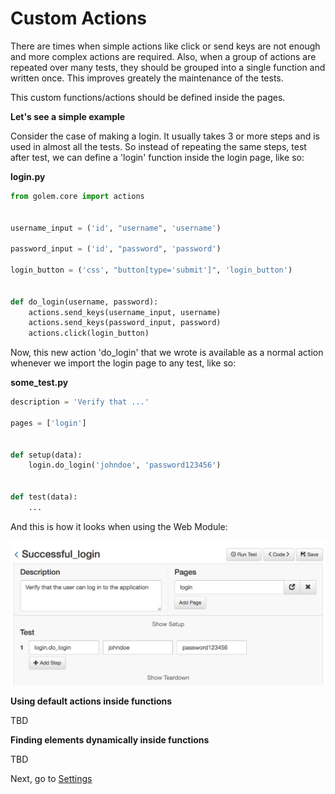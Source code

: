 Custom Actions
==================================================

There are times when simple actions like click or send keys are not enough and more complex actions are required. Also, when a group of actions are repeated over many tests, they should be grouped into a single function and written once. This improves greately the maintenance of the tests.

This custom functions/actions should be defined inside the pages.

**Let's see a simple example**

Consider the case of making a login. It usually takes 3 or more steps and is used in almost all the tests. So instead of repeating the same steps, test after test, we can define a 'login' function inside the login page, like so:

**login.py**
```python
from golem.core import actions


username_input = ('id', "username", 'username')

password_input = ('id', "password", 'password')

login_button = ('css', "button[type='submit']", 'login_button')


def do_login(username, password):
    actions.send_keys(username_input, username)
    actions.send_keys(password_input, password)
    actions.click(login_button)

```

Now, this new action 'do_login' that we wrote is available as a normal action whenever we import the login page to any test, like so:


**some_test.py**
```python
description = 'Verify that ...'

pages = ['login']


def setup(data):
    login.do_login('johndoe', 'password123456')


def test(data):
    ...

```

And this is how it looks when using the Web Module:

![using-a-custom-function](_static/img/using-a-custom-function.png "Using A Custom Function")


**Using default actions inside functions**

TBD

**Finding elements dynamically inside functions**

TBD

Next, go to [Settings](settings.html)
